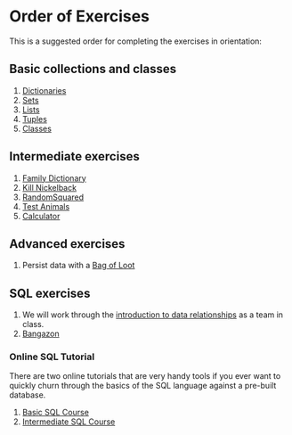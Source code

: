 # Order of Exercises

This is a suggested order for completing the exercises in orientation:

## Basic collections and classes
1. [Dictionaries](./01_DICTIONARIES.md)
1. [Sets](./02_SETS.md)
1. [Lists](./03_LISTS.md)
1. [Tuples](./04_TUPLES.md)
1. [Classes](./05_CLASSES.md)

## Intermediate exercises
1. [Family Dictionary](./06_FAMILY_DICTIONARY.md)
1. [Kill Nickelback](./07_KILL_NICKELBACK.md)
1. [RandomSquared](./08_RANDOMSQUARED.md)
1. [Test Animals](./09_TEST_ANIMALS.md)
1. [Calculator](./10_TEST_CALCULATOR.md)

## Advanced exercises
1. Persist data with a [Bag of Loot](./11_BAG_OF_LOOT.md)

## SQL exercises

1. We will work through the [introduction to data relationships](./INSTRUCT_MUSIC_HISTORY.md) as a team in class.
1. [Bangazon](./SQL_BANGAZON.md)

### Online SQL Tutorial

There are two online tutorials that are very handy tools if you ever want to quickly churn through the basics of the SQL language against a pre-built database.

1. [Basic SQL Course](http://www.sqlcourse.com/intro.html)
2. [Intermediate SQL Course](http://www.sqlcourse2.com/intro2.html)
